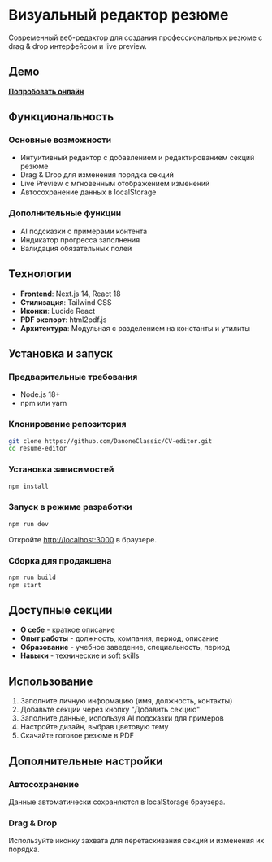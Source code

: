 # Визуальный редактор резюме

Современный веб-редактор для создания профессиональных резюме с drag & drop интерфейсом и live preview.

## Демо

**[Попробовать онлайн](https://cv-editor-zeta.vercel.app/)**

## Функциональность

### Основные возможности
- Интуитивный редактор с добавлением и редактированием секций резюме
- Drag & Drop для изменения порядка секций
- Live Preview с мгновенным отображением изменений
- Автосохранение данных в localStorage

### Дополнительные функции
- AI подсказки с примерами контента
- Индикатор прогресса заполнения
- Валидация обязательных полей

## Технологии

- **Frontend**: Next.js 14, React 18
- **Стилизация**: Tailwind CSS
- **Иконки**: Lucide React
- **PDF экспорт**: html2pdf.js
- **Архитектура**: Модульная с разделением на константы и утилиты

## Установка и запуск

### Предварительные требования
- Node.js 18+ 
- npm или yarn

### Клонирование репозитория
```bash
git clone https://github.com/DanoneClassic/CV-editor.git
cd resume-editor
```

### Установка зависимостей
```bash
npm install
```

### Запуск в режиме разработки
```bash
npm run dev
```

Откройте [http://localhost:3000](http://localhost:3000) в браузере.

### Сборка для продакшена
```bash
npm run build
npm start
```

## Доступные секции

- **О себе** - краткое описание
- **Опыт работы** - должность, компания, период, описание
- **Образование** - учебное заведение, специальность, период
- **Навыки** - технические и soft skills


## Использование

1. Заполните личную информацию (имя, должность, контакты)
2. Добавьте секции через кнопку "Добавить секцию"
3. Заполните данные, используя AI подсказки для примеров
4. Настройте дизайн, выбрав цветовую тему
5. Скачайте готовое резюме в PDF

## Дополнительные настройки

### Автосохранение
Данные автоматически сохраняются в localStorage браузера.

### Drag & Drop
Используйте иконку захвата для перетаскивания секций и изменения их порядка.
